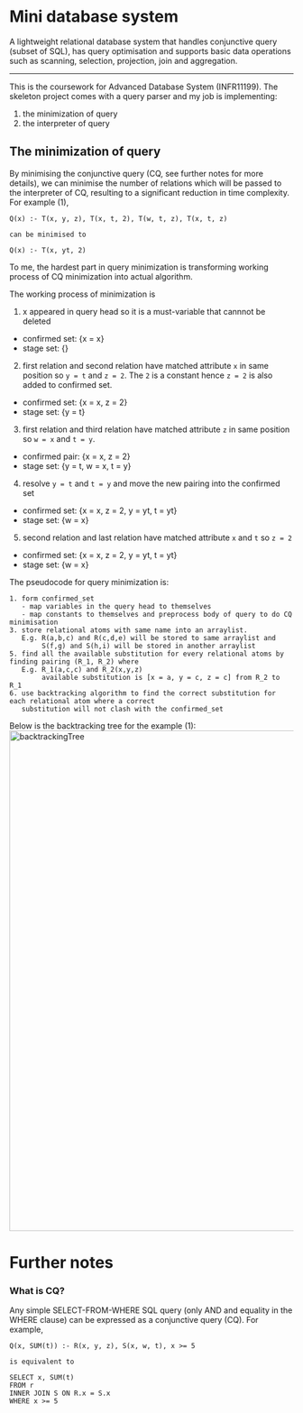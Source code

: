 # Mini database system

A lightweight relational database system that handles conjunctive query (subset of SQL), has query optimisation and supports basic data operations such as scanning, selection, projection, join and aggregation. 

---

This is the coursework for Advanced Database System (INFR11199). The skeleton project comes with a query parser and my job is implementing:

1. the minimization of query 
2. the interpreter of query

## The minimization of query 
By minimising the conjunctive query (CQ, see further notes for more details), we can minimise the number of relations which will be passed to the interpreter of CQ, resulting to a significant reduction in time complexity. For example (1),

```
Q(x) :- T(x, y, z), T(x, t, 2), T(w, t, z), T(x, t, z)

can be minimised to 

Q(x) :- T(x, yt, 2)

```
To me, the hardest part in query minimization is transforming working process of CQ minimization into actual algorithm.

The working process of minimization is
1. x appeared in query head so it is a must-variable that cannnot be deleted 
- confirmed set: {x = x}
- stage set: {}
2. first relation and second relation have matched attribute `x` in same position so `y = t` and `z = 2`. The `2` is a constant hence `z = 2` is also added to confirmed set.
- confirmed set: {x = x, z = 2}
- stage set: {y = t}
3. first relation and third relation have matched attribute `z` in same position so `w = x` and `t = y`. 
- confirmed pair: {x = x, z = 2}
- stage set: {y = t, w = x, t = y}
4. resolve `y = t` and `t = y` and move the new pairing into the confirmed set
- confirmed set: {x = x, z = 2, y = yt, t = yt}
- stage set: {w = x}
5. second relation and last relation have matched attribute `x` and `t` so `z = 2`
- confirmed set: {x = x, z = 2, y = yt, t = yt}
- stage set: {w = x}

The pseudocode for query minimization is:

```
1. form confirmed_set
   - map variables in the query head to themselves
   - map constants to themselves and preprocess body of query to do CQ minimisation
3. store relational atoms with same name into an arraylist. 
   E.g. R(a,b,c) and R(c,d,e) will be stored to same arraylist and 
        S(f,g) and S(h,i) will be stored in another arraylist
5. find all the available substitution for every relational atoms by finding pairing (R_1, R_2) where 
   E.g. R_1(a,c,c) and R_2(x,y,z)
        available substitution is [x = a, y = c, z = c] from R_2 to R_1
6. use backtracking algorithm to find the correct substitution for each relational atom where a correct
   substitution will not clash with the confirmed_set
```

Below is the backtracking tree for the example (1):
<img width="888" alt="backtrackingTree" src="https://github.com/abc12345d/algorithm_practice/assets/44512722/1a83e81d-3d7b-415f-b854-89ce0e98ac62">


# Further notes

### What is CQ?
Any simple SELECT-FROM-WHERE SQL query (only AND and equality in the WHERE clause) can be expressed as a conjunctive query (CQ). For example,

```
Q(x, SUM(t)) :- R(x, y, z), S(x, w, t), x >= 5

is equivalent to

SELECT x, SUM(t)
FROM r
INNER JOIN S ON R.x = S.x
WHERE x >= 5
```